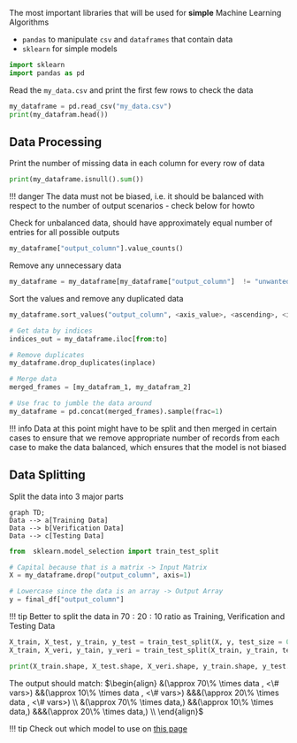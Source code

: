The most important libraries that will be used for **simple** Machine Learning Algorithms
- `pandas` to manipulate `csv` and `dataframes` that contain data
- `sklearn` for simple models

```python
import sklearn
import pandas as pd
```

Read the `my_data.csv` and print the first few rows to check the data

```python
my_dataframe = pd.read_csv("my_data.csv")
print(my_datafram.head())
```

## Data Processing

Print the number of missing data in each column for every row of data

```python
print(my_dataframe.isnull().sum())
```
!!! danger
    The data must not be biased, i.e. it should be balanced with respect to the number of output scenarios - check below for howto

Check for unbalanced data, should have approximately equal number of entries for all possible outputs

```python
my_dataframe["output_column"].value_counts() 
```

Remove any unnecessary data 

```python
my_dataframe = my_dataframe[my_dataframe["output_column"]  != "unwanted_row_value"]
```

Sort the values and remove any duplicated data

```python
my_dataframe.sort_values("output_column", <axis_value>, <ascending>, <inplace>)

# Get data by indices
indices_out = my_dataframe.iloc[from:to]

# Remove duplicates
my_dataframe.drop_duplicates(inplace)

# Merge data
merged_frames = [my_datafram_1, my_datafram_2]

# Use frac to jumble the data around
my_dataframe = pd.concat(merged_frames).sample(frac=1)
```
!!! info
    Data at this point might have to be split and then merged in certain cases to ensure that we remove appropriate number of records from each case to make the data balanced, which ensures that the model is not biased

## Data Splitting

Split the data into 3 major parts

```mermaid
graph TD;
Data --> a[Training Data]
Data --> b[Verification Data]
Data --> c[Testing Data]
```

```python
from  sklearn.model_selection import train_test_split

# Capital because that is a matrix -> Input Matrix
X = my_dataframe.drop("output_column", axis=1) 

# Lowercase since the data is an array -> Output Array
y = final_df["output_column"] 
```

!!! tip
    Better to split the data in $70:20:10$ ratio as Training, Verification and Testing Data

```python
X_train, X_test, y_train, y_test = train_test_split(X, y, test_size = 0.1)
X_train, X_veri, y_tain, y_veri = train_test_split(X_train, y_train, test_size=0.2)  

print(X_train.shape, X_test.shape, X_veri.shape, y_train.shape, y_test.shape, y_veri.shape)
```

The output should match: 
$\begin{align}
&(\approx 70\% \times data , <\# vars>) &&(\approx 10\% \times data , <\# vars>) &&&(\approx 20\% \times data , <\# vars>) \\ 
&(\approx 70\% \times data,) &&(\approx 10\% \times data,) &&&(\approx 20\% \times data,) \\
\end{align}$

!!! tip
    Check out which model to use on [this page](<Model to be used.md>)